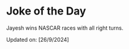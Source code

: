 # Joke of the Day

<!-- #joke -->
Jayesh wins NASCAR races with all right turns.

Updated on: [26/9/2024]
<!-- #jokeEnd -->
